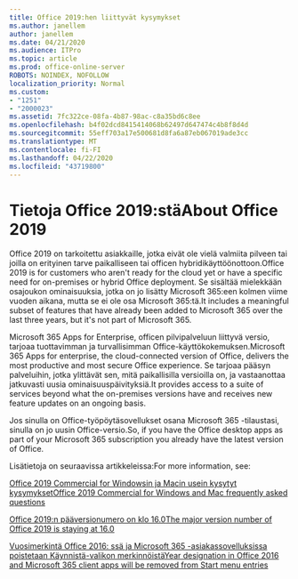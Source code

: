 ```yaml
---
title: Office 2019:hen liittyvät kysymykset
ms.author: janellem
author: janellem
ms.date: 04/21/2020
ms.audience: ITPro
ms.topic: article
ms.prod: office-online-server
ROBOTS: NOINDEX, NOFOLLOW
localization_priority: Normal
ms.custom:
- "1251"
- "2000023"
ms.assetid: 7fc322ce-08fa-4b87-98ac-c8a35bd6c8ee
ms.openlocfilehash: b4f02dcd8415414068b62497d647474c4b8f8d4d
ms.sourcegitcommit: 55eff703a17e500681d8fa6a87eb067019ade3cc
ms.translationtype: MT
ms.contentlocale: fi-FI
ms.lasthandoff: 04/22/2020
ms.locfileid: "43719800"
---
```

# <a name="about-office-2019"></a><span data-ttu-id="e9f77-102">Tietoja Office 2019:stä</span><span class="sxs-lookup"><span data-stu-id="e9f77-102">About Office 2019</span></span>

<span data-ttu-id="e9f77-103">Office 2019 on tarkoitettu asiakkaille, jotka eivät ole vielä valmiita pilveen tai joilla on erityinen tarve paikalliseen tai officen hybridikäyttöönottoon.</span><span class="sxs-lookup"><span data-stu-id="e9f77-103">Office 2019 is for customers who aren't ready for the cloud yet or have a specific need for on-premises or hybrid Office deployment.</span></span> <span data-ttu-id="e9f77-104">Se sisältää mielekkään osajoukon ominaisuuksia, jotka on jo lisätty Microsoft 365:een kolmen viime vuoden aikana, mutta se ei ole osa Microsoft 365:tä.</span><span class="sxs-lookup"><span data-stu-id="e9f77-104">It includes a meaningful subset of features that have already been added to Microsoft 365 over the last three years, but it's not part of Microsoft 365.</span></span>
  
<span data-ttu-id="e9f77-105">Microsoft 365 Apps for Enterprise, officen pilvipalveluun liittyvä versio, tarjoaa tuottavimman ja turvallisimman Office-käyttökokemuksen.</span><span class="sxs-lookup"><span data-stu-id="e9f77-105">Microsoft 365 Apps for enterprise, the cloud-connected version of Office, delivers the most productive and most secure Office experience.</span></span> <span data-ttu-id="e9f77-106">Se tarjoaa pääsyn palveluihin, jotka ylittävät sen, mitä paikallisilla versioilla on, ja vastaanottaa jatkuvasti uusia ominaisuuspäivityksiä.</span><span class="sxs-lookup"><span data-stu-id="e9f77-106">It provides access to a suite of services beyond what the on-premises versions have and receives new feature updates on an ongoing basis.</span></span>
  
<span data-ttu-id="e9f77-107">Jos sinulla on Office-työpöytäsovellukset osana Microsoft 365 -tilaustasi, sinulla on jo uusin Office-versio.</span><span class="sxs-lookup"><span data-stu-id="e9f77-107">So, if you have the Office desktop apps as part of your Microsoft 365 subscription you already have the latest version of Office.</span></span>
  
<span data-ttu-id="e9f77-108">Lisätietoja on seuraavissa artikkeleissa:</span><span class="sxs-lookup"><span data-stu-id="e9f77-108">For more information, see:</span></span>
  
[<span data-ttu-id="e9f77-109">Office 2019 Commercial for Windowsin ja Macin usein kysytyt kysymykset</span><span class="sxs-lookup"><span data-stu-id="e9f77-109">Office 2019 Commercial for Windows and Mac frequently asked questions</span></span>](https://support.microsoft.com/help/4133312)
  
[<span data-ttu-id="e9f77-110">Office 2019:n pääversionumero on klo 16.0</span><span class="sxs-lookup"><span data-stu-id="e9f77-110">The major version number of Office 2019 is staying at 16.0</span></span>](https://docs.microsoft.com/deployoffice/office2019/overview)
  
[<span data-ttu-id="e9f77-111">Vuosimerkintä Office 2016: ssä ja Microsoft 365 -asiakassovelluksissa poistetaan Käynnistä-valikon merkinnöistä</span><span class="sxs-lookup"><span data-stu-id="e9f77-111">Year designation in Office 2016 and Microsoft 365 client apps will be removed from Start menu entries</span></span>](https://support.office.com/article/8fe5e052-76d2-49de-af30-2e84ed3da907?wt.mc_id=Alchemy_ClientDIA)
  